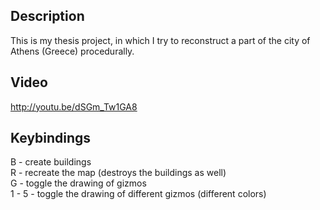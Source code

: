 ﻿## Description
This is my thesis project, in which I try to reconstruct a part of the city of 
Athens (Greece) procedurally.

## Video
http://youtu.be/dSGm_Tw1GA8

## Keybindings
B - create buildings <br />
R - recreate the map (destroys the buildings as well) <br />
G - toggle the drawing of gizmos <br />
1 - 5 - toggle the drawing of different gizmos (different colors) <br />

